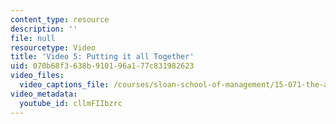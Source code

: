 ```yaml
---
content_type: resource
description: ''
file: null
resourcetype: Video
title: 'Video 5: Putting it all Together'
uid: 070b68f3-638b-9101-96a1-77c831982623
video_files:
  video_captions_file: /courses/sloan-school-of-management/15-071-the-analytics-edge-spring-2017/trees/location-location-location-regression-trees-for-housing-data-recitation/video-5-putting-it-all-together/video-5-putting-it-all-together-0/cllmFIIbzrc.vtt
video_metadata:
  youtube_id: cllmFIIbzrc
---
```

